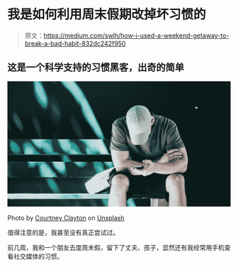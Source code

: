 # 我是如何利用周末假期改掉坏习惯的

> 原文：<https://medium.com/swlh/how-i-used-a-weekend-getaway-to-break-a-bad-habit-832dc242f950>

## 这是一个科学支持的习惯黑客，出奇的简单

![](img/01de708a13ae514bfb5faf77a0931a5a.png)

Photo by [Courtney Clayton](https://unsplash.com/@courtneyrclayton?utm_source=medium&utm_medium=referral) on [Unsplash](https://unsplash.com?utm_source=medium&utm_medium=referral)

值得注意的是，我甚至没有真正尝试过。

前几周，我和一个朋友去度周末假，留下了丈夫、孩子，显然还有我经常用手机查看社交媒体的习惯。